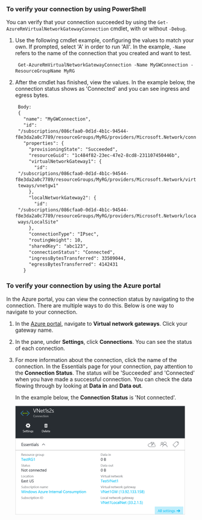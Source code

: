 ### To verify your connection by using PowerShell

You can verify that your connection succeeded by using the `Get-AzureRmVirtualNetworkGatewayConnection` cmdlet, with or without `-Debug`. 

1. Use the following cmdlet example, configuring the values to match your own. If prompted, select 'A' in order to run 'All'. In the example, `-Name` refers to the name of the connection that you created and want to test.

		Get-AzureRmVirtualNetworkGatewayConnection -Name MyGWConnection -ResourceGroupName MyRG

2. After the cmdlet has finished, view the values. In the example below, the connection status shows as 'Connected' and you can see ingress and egress bytes.

		Body:
		{
		  "name": "MyGWConnection",
		  "id":
		"/subscriptions/086cfaa0-0d1d-4b1c-94544-f8e3da2a0c7789/resourceGroups/MyRG/providers/Microsoft.Network/connections/MyGWConnection",
		  "properties": {
		    "provisioningState": "Succeeded",
		    "resourceGuid": "1c484f82-23ec-47e2-8cd8-231107450446b",
		    "virtualNetworkGateway1": {
		      "id":
		"/subscriptions/086cfaa0-0d1d-4b1c-94544-f8e3da2a0c7789/resourceGroups/MyRG/providers/Microsoft.Network/virtualNetworkGa
		teways/vnetgw1"
		    },
		    "localNetworkGateway2": {
		      "id":
		"/subscriptions/086cfaa0-0d1d-4b1c-94544-f8e3da2a0c7789/resourceGroups/MyRG/providers/Microsoft.Network/localNetworkGate
		ways/LocalSite"
		    },
		    "connectionType": "IPsec",
		    "routingWeight": 10,
		    "sharedKey": "abc123",
		    "connectionStatus": "Connected",
		    "ingressBytesTransferred": 33509044,
		    "egressBytesTransferred": 4142431
		  }

### To verify your connection by using the Azure portal

In the Azure portal, you can view the connection status by navigating to the connection. There are multiple ways to do this. Below is one way to navigate to your connection.

1. In the [Azure portal](http://portal.azure.com), navigate to **Virtual network gateways**. Click your gateway name.
2. In the pane, under **Settings**, click **Connections**. You can see the status of each connection.
3. For more information about the connection, click the name of the connection. In the Essentials page for your connection, pay attention to the **Connection Status**. The status will be 'Succeeded' and 'Connected' when you have made a successful connection. You can check the data flowing through by looking at **Data in** and **Data out**.

	In the example below, the **Connection Status** is 'Not connected'. 

	![Verify connection](./media/vpn-gateway-verify-connection-rm-include/connectionverify450.png)
